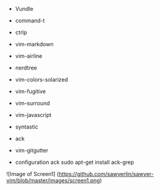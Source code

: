 * Vundle
* command-t
* ctrlp
* vim-markdown
* vim-airline
* nerdtree
* vim-colors-solarized
* vim-fugitive
* vim-surround
* vim-javascript
* syntastic
* ack
* vim-gitgutter


* configuration ack
sudo apt-get install ack-grep

![Image of Screen1]
(https://github.com/sawyerlin/sawyer-vim/blob/master/images/screen1.png)
